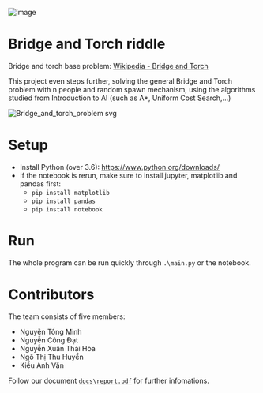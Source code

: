![image](https://user-images.githubusercontent.com/86721208/141487358-33479de1-2abf-4fad-a26a-88d9fb0a9457.png)

# Bridge and Torch riddle

Bridge and torch base problem: [Wikipedia - Bridge and Torch](https://en.wikipedia.org/wiki/Bridge_and_torch_problem#:~:text=The%20bridge%20and%20torch%20problem,a%20river%2C%20with%20some%20constraints.)

This project even steps further, solving the general Bridge and Torch problem with n people and random spawn mechanism, using the algorithms studied from Introduction to AI (such as A*, Uniform Cost Search,...)

![Bridge_and_torch_problem svg](https://user-images.githubusercontent.com/86721208/156891018-7d09bbd6-cf46-47fa-95ba-50c25adba750.png)

# Setup
- Install Python (over 3.6): https://www.python.org/downloads/
- If the notebook is rerun, make sure to install jupyter, matplotlib and pandas first:
  - `pip install matplotlib`
  - `pip install pandas`
  - `pip install notebook`

# Run
The whole program can be run quickly through `.\main.py` or the notebook.

# Contributors
The team consists of five members:
- Nguyễn Tống Minh
- Nguyễn Công Đạt
- Nguyễn Xuân Thái Hòa
- Ngô Thị Thu Huyền
- Kiều Anh Văn


Follow our document [`docs\report.pdf`](https://github.com/minhngt62/IT3060E-capstone-bridgetorch/blob/main/docs/report.pdf) for further infomations.




